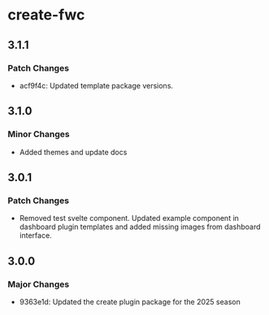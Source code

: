 # create-fwc

## 3.1.1

### Patch Changes

- acf9f4c: Updated template package versions.

## 3.1.0

### Minor Changes

- Added themes and update docs

## 3.0.1

### Patch Changes

- Removed test svelte component. Updated example component in dashboard plugin templates and added missing images from dashboard interface.

## 3.0.0

### Major Changes

- 9363e1d: Updated the create plugin package for the 2025 season
